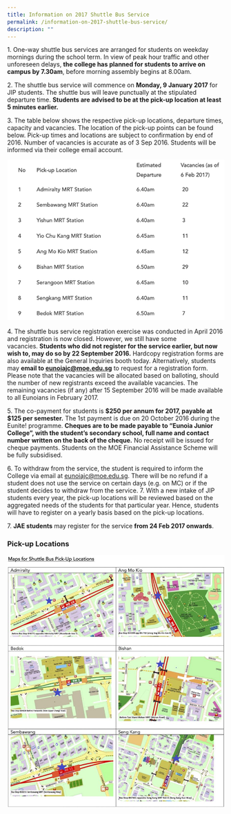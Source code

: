 ```yaml
---
title: Information on 2017 Shuttle Bus Service
permalink: /information-on-2017-shuttle-bus-service/
description: ""
---
```

1\. One-way shuttle bus services are arranged for students on weekday mornings during the school term. In view of peak hour traffic and other unforeseen delays, **the college has planned for students to arrive on campus by 7.30am**, before morning assembly begins at 8.00am.

2\. The shuttle bus service will commence on **Monday, 9 January 2017** for JIP students. The shuttle bus will leave punctually at the stipulated departure time. **Students are advised to be at the pick-up location at least 5 minutes earlier.**

3\. The table below shows the respective pick-up locations, departure times, capacity and vacancies. The location of the pick-up points can be found below. Pick-up times and locations are subject to confirmation by end of 2016. Number of vacancies is accurate as of 3 Sep 2016. Students will be informed via their college email account.

![](/images/2017bus.png)

4\. The shuttle bus service registration exercise was conducted in April 2016 and registration is now closed. However, we still have some vacancies. **Students who did not register for the service earlier, but now wish to, may do so by 22 September 2016.** Hardcopy registration forms are also available at the General Inquiries booth today. Alternatively, students may **email to [eunoiajc@moe.edu.sg](mailto:eunoiajc@moe.edu.sg)** to request for a registration form. Please note that the vacancies will be allocated based on balloting, should the number of new registrants exceed the available vacancies. The remaining vacancies (if any) after 15 September 2016 will be made available to all Eunoians in February 2017.

5\. The co-payment for students is **$250 per annum for 2017, payable at $125 per semester.** The 1st payment is due on 20 October 2016 during the Eunite! programme. **Cheques are to be made payable to “Eunoia Junior College”, with the student’s secondary school, full name and contact number written on the back of the cheque.** No receipt will be issued for cheque payments. Students on the MOE Financial Assistance Scheme will be fully subsidised.

6\. To withdraw from the service, the student is required to inform the College via email at eunoiajc@moe.edu.sg. There will be no refund if a student does not use the service on certain days (e.g. on MC) or if the student decides to withdraw from the service. 7. With a new intake of JIP students every year, the pick-up locations will be reviewed based on the aggregated needs of the students for that particular year. Hence, students will have to register on a yearly basis based on the pick-up locations.

7. **JAE students** may register for the service **from 24 Feb 2017 onwards**.

### Pick-up Locations

![](/images/PickupLocations-884x1024.jpeg)